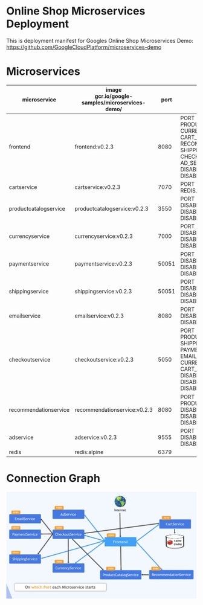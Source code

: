 # Online Shop Microservices Deployment

This is deployment manifest for Googles Online Shop Microservices Demo:
https://github.com/GoogleCloudPlatform/microservices-demo

# Microservices

| **microservice**      | **image**<br>gcr.io/google-samples/microservices-demo/ | **port** | env vars                                                                                                                                                                                                                       |
|-----------------------|--------------------------------------------------------|----------|--------------------------------------------------------------------------------------------------------------------------------------------------------------------------------------------------------------------------------|
| frontend              | frontend:v0.2.3                                        | 8080     | PORT<br>PRODUCT_CATALOG_SERVICE_ADDR<br>CURRENCY_SERVICE_ADDR<br>CART_SERVICE_ADDR<br>RECOMMENDATION_SERVICE_ADDR<br>SHIPPING_SERVICE_ADDR<br>CHECKOUT_SERVICE_ADDR <br>AD_SERVICE_ADDR<br>DISABLE_TRACING<br>DISABLE_PROFILER |
| cartservice           | cartservice:v0.2.3                                     | 7070     | PORT<br>REDIS_ADDR                                                                                                                                                                                                             |
| productcatalogservice | productcatalogservice:v0.2.3                           | 3550     | PORT<br>DISABLE_STATS<br>DISABLE_TRACING<br>DISABLE_PROFILER                                                                                                                                                                   |
| currencyservice       | currencyservice:v0.2.3                                 | 7000     | PORT<br>DISABLE_TRACING<br>DISABLE_PROFILER<br>DISABLE_DEBUGGER                                                                                                                                                                |
| paymentservice        | paymentservice:v0.2.3                                  | 50051    | PORT<br>DISABLE_TRACING<br>DISABLE_PROFILER<br>DISABLE_DEBUGGER                                                                                                                                                                |
| shippingservice       | shippingservice:v0.2.3                                 | 50051    | PORT<br>DISABLE_STATS<br>DISABLE_TRACING<br>DISABLE_PROFILER                                                                                                                                                                   |
| emailservice          | emailservice:v0.2.3                                    | 8080     | PORT<br>DISABLE_TRACING<br>DISABLE_PROFILER                                                                                                                                                                                    |
| checkoutservice       | checkoutservice:v0.2.3                                 | 5050     | PORT<br>PRODUCT_CATALOG_SERVICE_ADDR<br>SHIPPING_SERVICE_ADDR<br>PAYMENT_SERVICE_ADDR<br>EMAIL_SERVICE_ADDR<br>CURRENCY_SERVICE_ADDR<br>CART_SERVICE_ADDR<br>DISABLE_STATS<br>DISABLE_TRACING<br>DISABLE_PROFILER              |
| recommendationservice | recommendationservice:v0.2.3                           | 8080     | PORT<br>PRODUCT_CATALOG_SERVICE_ADDR<br>DISABLE_TRACING<br>DISABLE_PROFILER<br>DISABLE_DEBUGGER                                                                                                                                |
| adservice             | adservice:v0.2.3                                       | 9555     | PORT<br>DISABLE_STATS<br>DISABLE_TRACING                                                                                                                                                                                        |
| redis                 | redis:alpine                                           | 6379     |                                                                                                                                                                                                                                |

# Connection Graph

![connection graph](connection-graph.png?raw=true "Connection Graph")